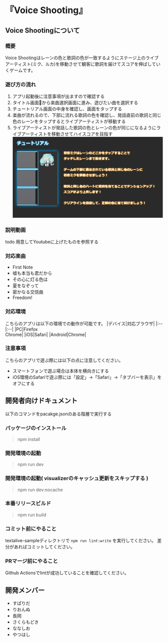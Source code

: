 # 『Voice Shooting』
## Voice Shootingについて
### 概要
Voice Shootingはレーンの色と歌詞の色が一致するようにステージ上のライブアーティスト(ミク、ルカ)を移動させて観客に歌詞を届けてスコアを伸ばしていくゲームです。

### 遊び方の流れ
1. アプリ起動後に注意事項が出ますので確認する
1. タイトル画面から楽曲選択画面に進み、遊びたい曲を選択する
1. チュートリアル画面の中身を確認し、画面をタップする
1. 楽曲が流れるので、下部に流れる歌詞の色を確認し、発話直前の歌詞と同じ色のレーンをタップするとライブアーティストが移動する
1. ライブアーティストが発話した歌詞の色とレーンの色が同じになるようにライブアーティストを移動させてハイスコアを目指す
![チュートリアル](textalive-sample/src/assets/TutorialDescription.png)

### 説明動画
todo 用意してYoutubeに上げたものを参照する

### 対応楽曲
- First Note
- 嘘も本当も君だから
- その心に灯る色は
- 夏をなぞって
- 密かなる交信曲
- Freedom!

### 対応環境
こちらのアプリは以下の環境での動作が可能です。
|デバイス|対応ブラウザ|
|:--|:--|
|PC|Firefox<br>Chrome|
|iOS|Safari|
|Android|Chrome|

### 注意事項
こちらのアプリで遊ぶ際には以下の点に注意してください。
- スマートフォンで遊ぶ場合は本体を横向きにする
- iOS環境のSafariで遊ぶ際には「設定」→「Safari」→「タブバーを表示」をオフにする

## 開発者向けドキュメント
以下のコマンドをpacakge.jsonのある階層で実行する
### パッケージのインストール
> npm install

### 開発環境の起動
> npm run dev
### 開発環境の起動( visualizerのキャッシュ更新をスキップする )
> npm run dev:nocache
### 本番リリースビルド
> npm run build

### コミット前にやること
textalive-sampleディレクトリで `npm run lint:write` を実行してください。
差分があればコミットしてください。

### PRマージ前にやること
Github Actionsでlintが成功していることを確認してください。

## 開発メンバー
- すぱりだ
- りおんぬ
- 長岡
- さくらもどき
- ななしお
- やつはし